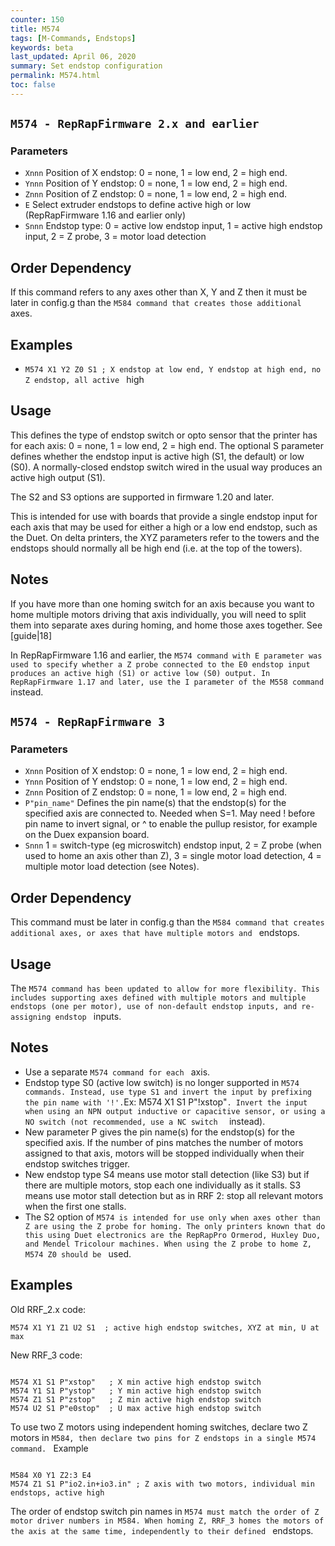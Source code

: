 ```yaml
---
counter: 150
title: M574
tags: [M-Commands, Endstops] 
keywords: beta 
last_updated: April 06, 2020 
summary: Set endstop configuration 
permalink: M574.html
toc: false 
---
```



## ` M574 - RepRapFirmware 2.x and earlier  ` 

### Parameters

* `Xnnn` Position of X endstop: 0 = none, 1 = low end, 2 = high end. 
* `Ynnn` Position of Y endstop: 0 = none, 1 = low end, 2 = high end. 
* `Znnn` Position of Z endstop: 0 = none, 1 = low end, 2 = high end. 
* `E` Select extruder endstops to define active high or low (RepRapFirmware 1.16 and earlier only)
* `Snnn` Endstop type: 0 = active low endstop input, 1 = active high endstop input, 2 = Z probe, 3 = motor load detection

## Order Dependency

If this command refers to any axes other than X, Y and Z then it must be later in config.g than the ` M584 command that creates those additional  ` axes.

## Examples

* ` M574 X1 Y2 Z0 S1 ; X endstop at low end, Y endstop at high end, no Z endstop, all active  ` high

## Usage

This defines the type of endstop switch or opto sensor that the printer has for each axis: 0 = none, 1 = low end, 2 = high end. The optional S parameter defines whether the endstop input is active high (S1, the default) or low (S0). A normally-closed endstop switch wired in the usual way produces an active high output (S1).

The S2 and S3 options are supported in firmware 1.20 and later.

This is intended for use with boards that provide a single endstop input for each axis that may be used for either a high or a low end endstop, such as the Duet. On delta printers, the XYZ parameters refer to the towers and the endstops should normally all be high end (i.e. at the top of the towers).

## Notes

If you have more than one homing switch for an axis because you want to home multiple motors driving that axis individually, you will need to split them into separate axes during homing, and home those axes together. See [guide|18]

In RepRapFirmware 1.16 and earlier, the ` M574 command with E parameter was used to specify whether a Z probe connected to the E0 endstop input produces an active high (S1) or active low (S0) output. In RepRapFirmware 1.17 and later, use the I parameter of the M558 command  ` instead.

## ` M574 - RepRapFirmware 3  ` 

### Parameters

* `Xnnn` Position of X endstop: 0 = none, 1 = low end, 2 = high end. 
* `Ynnn` Position of Y endstop: 0 = none, 1 = low end, 2 = high end. 
* `Znnn` Position of Z endstop: 0 = none, 1 = low end, 2 = high end. 
* `P"pin_name"` Defines the pin name(s) that the endstop(s) for the specified axis are connected to. Needed when S=1. May need ! before pin name to invert signal, or ^ to enable the pullup resistor, for example on the Duex expansion board.
* `Snnn` 1 = switch-type (eg microswitch) endstop input, 2 = Z probe (when used to home an axis other than Z), 3 = single motor load detection, 4 = multiple motor load detection (see Notes).

## Order Dependency

This command must be later in config.g than the ` M584 command that creates additional axes, or axes that have multiple motors and  ` endstops.

## Usage

The ` M574 command has been updated to allow for more flexibility. This includes supporting axes defined with multiple motors and multiple endstops (one per motor), use of non-default endstop inputs, and re-assigning endstop  ` inputs.

## Notes

* Use a separate ` M574 command for each  ` axis.
* Endstop type S0 (active low switch) is no longer supported in ` M574 commands. Instead, use type S1 and invert the input by prefixing the pin name with '!'. `Ex: M574 X1 S1 P"!xstop"`. Invert the input when using an NPN output inductive or capacitive sensor, or using a NO switch (not recommended, use a NC switch  ` instead).
* New parameter P gives the pin name(s) for the endstop(s) for the specified axis. If the number of pins matches the number of motors assigned to that axis, motors will be stopped individually when their endstop switches trigger. 
* New endstop type S4 means use motor stall detection (like S3) but if there are multiple motors, stop each one individually as it stalls. S3 means use motor stall detection but as in RRF 2: stop all relevant motors when the first one stalls.
* The S2 option of ` M574 is intended for use only when axes other than Z are using the Z probe for homing. The only printers known that do this using Duet electronics are the RepRapPro Ormerod, Huxley Duo, and Mendel Tricolour machines. When using the Z probe to home Z, M574 Z0 should be  ` used.

## Examples

Old RRF_2.x code:

```
M574 X1 Y1 Z1 U2 S1  ; active high endstop switches, XYZ at min, U at max
```

New RRF_3 code:

```

M574 X1 S1 P"xstop"   ; X min active high endstop switch
M574 Y1 S1 P"ystop"   ; Y min active high endstop switch
M574 Z1 S1 P"zstop"   ; Z min active high endstop switch
M574 U2 S1 P"e0stop"  ; U max active high endstop switch

```

To use two Z motors using independent homing switches, declare two Z motors in ` M584, then declare two pins for Z endstops in a single M574 command.  ` Example

```

M584 X0 Y1 Z2:3 E4
M574 Z1 S1 P"io2.in+io3.in" ; Z axis with two motors, individual min endstops, active high

```

The order of endstop switch pin names in ` M574 must match the order of Z motor driver numbers in M584. When homing Z, RRF_3 homes the motors of the axis at the same time, independently to their defined  ` endstops.

